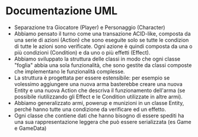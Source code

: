 # Documentazione UML
- Separazione tra Giocatore (Player) e Personaggio (Character)
- Abbiamo pensato il turno come una transazione ACID-like, composta da una serie di azioni (Action) che sono eseguite solo se tutte le condizion di tutte le azioni sono verificate. Ogni azione è quindi composta da una o più condizioni (Condition) e da uno o più effetti (Effect).
- Abbiamo sviluppato la struttura delle classi in modo che ogni classe "foglia" abbia una sola funzionalità, che sono gestite da classi composte che implementano le funzionalità complesse.
- La struttura è progettata per essere estensibile: per esempio se volessimo aggiungere una nuova arma basterebbe creare una nuova Entity e una nuova Action che descriva il funzionamento dell'arma (se possibile riutilizzando gli Effect e le Condition utilizzate in altre armi).
- Abbiamo generalizzato armi, powerup e munizioni in un classe Entity, perché hanno tutte una condizione da verificare ed un effetto.
- Ogni classe che contiene dati che hanno bisogno di essere spediti ha una sua rappresentazione leggera che può essere serializzata (es Game e GameData)
